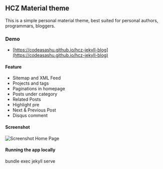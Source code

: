 ## HCZ Material theme

This is a simple personal material theme, best suited for personal authors, programmars, bloggers. 

### Demo
* [https://codeasashu.github.io/hcz-jekyll-blog](https://codeasashu.github.io/hcz-jekyll-blog)

#### Feature

* Sitemap and XML Feed
* Projects and tags
* Paginations in homepage
* Posts under category
* Related Posts
* Highlight pre
* Next & Previous Post
* Disqus comment

#### Screenshot

![Screenshot Home Page](https://raw.githubusercontent.com/ashutosh2k12/jekyllthemes/master/thumbnails/hcz-material.png  "Screenshot Home Page")


#### Running the app locally
bundle exec jekyll serve